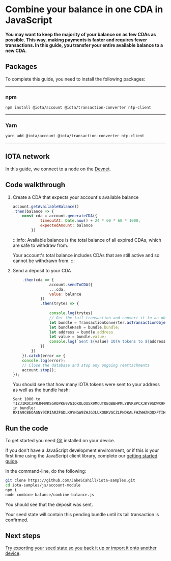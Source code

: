 # Combine your balance in one CDA in JavaScript

**You may want to keep the majority of your balance on as few CDAs as possible. This way, making payments is faster and requires fewer transactions. In this guide, you transfer your entire available balance to a new CDA.**

## Packages

To complete this guide, you need to install the following packages:

--------------------
### npm
```bash
npm install @iota/account @iota/transaction-converter ntp-client
```
---
### Yarn
```bash
yarn add @iota/account @iota/transaction-converter ntp-client
```
--------------------

## IOTA network

In this guide, we connect to a node on the [Devnet](root://getting-started/0.1/network/iota-networks.md#devnet).

## Code walkthrough

1. Create a CDA that expects your account's available balance

    ```js
    account.getAvailableBalance()
    .then(balance => {
        const cda = account.generateCDA({
                timeoutAt: Date.now() + 24 * 60 * 60 * 1000,
                expectedAmount: balance
            })
    ```

    :::info:
    Available balance is the total balance of all expired CDAs, which are safe to withdraw from.

    Your account's total balance includes CDAs that are still active and so cannot be withdrawn from.
    :::

2. Send a deposit to your CDA

    ```js
        .then(cda => {
                    account.sendToCDA({
                    ...cda,
                    value: balance
                })
                .then(trytes => {
                    
                    console.log(trytes)
                    // Get the tail transaction and convert it to an object
                    let bundle = TransactionConverter.asTransactionObject(trytes[0]);
                    let bundleHash = bundle.bundle;
                    let address = bundle.address
                    let value = bundle.value;
                    console.log(`Sent ${value} IOTA tokens to ${address} in bundle:  ${bundleHash}`);
                })
            })
        }).catch(error => {
        console.log(error);
        // Close the database and stop any ongoing reattachments
        account.stop();
    });
    ```

    You should see that how many IOTA tokens were sent to your address as well as the bundle hash:

    ```
    Sent 1000 to TIZJIRDCZPRJMMVKSGROPKE9VGIQKOLOUSX9MCUTOEQBBHPMLYBVKBPCXJKY9SDWX9FVMOZTWNMVVEYKX in bundle:  RXIA9CBEOASNY9IRIARZFGDLK9YNGW9ZHJGJLUXOUKVGCZLPNDKALFHZWHZKQQXFTIHEIJJPN9EURO9K9
    ```

## Run the code

To get started you need [Git](https://git-scm.com/book/en/v2/Getting-Started-Installing-Git) installed on your device.

If you don't have a JavaScript development environment, or if this is your first time using the JavaScript client library, complete our [getting started guide](../../getting-started/js-quickstart.md).

In the command-line, do the following:

```bash
git clone https://github.com/JakeSCahill/iota-samples.git
cd iota-samples/js/account-module
npm i
node combine-balance/combine-balance.js
```

You should see that the deposit was sent.

Your seed state will contain this pending bundle until its tail transaction is confirmed.

## Next steps

[Try exporting your seed state so you back it up or import it onto another device](../js/export-seed-state.md).